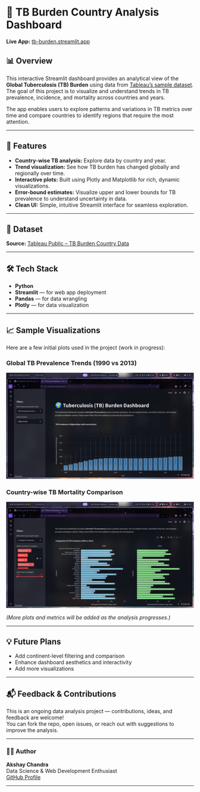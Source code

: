 # 🧬 TB Burden Country Analysis Dashboard

**Live App:** [tb-burden.streamlit.app](https://tb-burden.streamlit.app)

## 📊 Overview

This interactive Streamlit dashboard provides an analytical view of the **Global Tuberculosis (TB) Burden** using data from [Tableau’s sample dataset](https://public.tableau.com/app/sample-data/TB_Burden_Country.csv).  
The goal of this project is to visualize and understand trends in TB prevalence, incidence, and mortality across countries and years.

The app enables users to explore patterns and variations in TB metrics over time and compare countries to identify regions that require the most attention.

---

## 🚀 Features

- **Country-wise TB analysis:** Explore data by country and year.
- **Trend visualization:** See how TB burden has changed globally and regionally over time.
- **Interactive plots:** Built using Plotly and Matplotlib for rich, dynamic visualizations.
- **Error-bound estimates:** Visualize upper and lower bounds for TB prevalence to understand uncertainty in data.
- **Clean UI:** Simple, intuitive Streamlit interface for seamless exploration.

---

## 🧠 Dataset

**Source:** [Tableau Public – TB Burden Country Data](https://public.tableau.com/app/sample-data/TB_Burden_Country.csv)

---

## 🛠️ Tech Stack

- **Python**
- **Streamlit** — for web app deployment  
- **Pandas** — for data wrangling  
- **Plotly** — for data visualization  

---

## 📈 Sample Visualizations

Here are a few initial plots used in the project (work in progress):

### Global TB Prevalence Trends (1990 vs 2013)
![Global TB Prevalence Trends (1990 vs 2013)](/images/TB_Prevalence_in_Afghanistan.png)
### Country-wise TB Mortality Comparison
![Country-wise TB Mortality Comparison](/images/Comparison_of_TB_Prevalence_by_Country_(1990vs2013).png)

*(More plots and metrics will be added as the analysis progresses.)*

---

## 💡 Future Plans

- Add continent-level filtering and comparison
- Enhance dashboard aesthetics and interactivity 
- Add more visualizations 

---

## 📬 Feedback & Contributions

This is an ongoing data analysis project — contributions, ideas, and feedback are welcome!  
You can fork the repo, open issues, or reach out with suggestions to improve the analysis.

---

### 🧑‍💻 Author
**Akshay Chandra**  
Data Science & Web Development Enthusiast  
[GitHub Profile](https://github.com/yourusername)

---